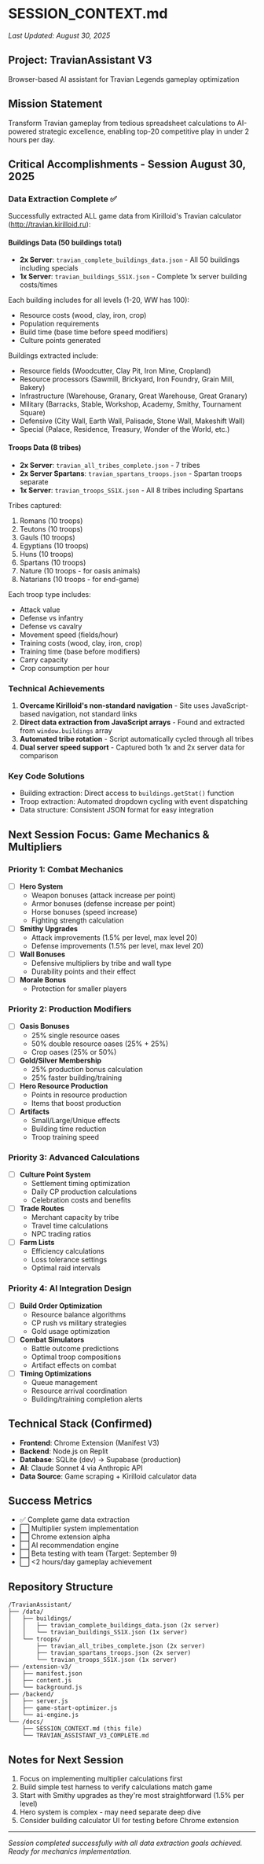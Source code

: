 # SESSION_CONTEXT.md
*Last Updated: August 30, 2025*

## Project: TravianAssistant V3
Browser-based AI assistant for Travian Legends gameplay optimization

## Mission Statement
Transform Travian gameplay from tedious spreadsheet calculations to AI-powered strategic excellence, enabling top-20 competitive play in under 2 hours per day.

## Critical Accomplishments - Session August 30, 2025

### Data Extraction Complete ✅
Successfully extracted ALL game data from Kirilloid's Travian calculator (http://travian.kirilloid.ru):

#### Buildings Data (50 buildings total)
- **2x Server**: `travian_complete_buildings_data.json` - All 50 buildings including specials
- **1x Server**: `travian_buildings_SS1X.json` - Complete 1x server building costs/times

Each building includes for all levels (1-20, WW has 100):
- Resource costs (wood, clay, iron, crop)
- Population requirements  
- Build time (base time before speed modifiers)
- Culture points generated

Buildings extracted include:
- Resource fields (Woodcutter, Clay Pit, Iron Mine, Cropland)
- Resource processors (Sawmill, Brickyard, Iron Foundry, Grain Mill, Bakery)
- Infrastructure (Warehouse, Granary, Great Warehouse, Great Granary)
- Military (Barracks, Stable, Workshop, Academy, Smithy, Tournament Square)
- Defensive (City Wall, Earth Wall, Palisade, Stone Wall, Makeshift Wall)
- Special (Palace, Residence, Treasury, Wonder of the World, etc.)

#### Troops Data (8 tribes)
- **2x Server**: `travian_all_tribes_complete.json` - 7 tribes
- **2x Server Spartans**: `travian_spartans_troops.json` - Spartan troops separate
- **1x Server**: `travian_troops_SS1X.json` - All 8 tribes including Spartans

Tribes captured:
1. Romans (10 troops)
2. Teutons (10 troops)  
3. Gauls (10 troops)
4. Egyptians (10 troops)
5. Huns (10 troops)
6. Spartans (10 troops)
7. Nature (10 troops - for oasis animals)
8. Natarians (10 troops - for end-game)

Each troop type includes:
- Attack value
- Defense vs infantry
- Defense vs cavalry
- Movement speed (fields/hour)
- Training costs (wood, clay, iron, crop)
- Training time (base before modifiers)
- Carry capacity
- Crop consumption per hour

### Technical Achievements
1. **Overcame Kirilloid's non-standard navigation** - Site uses JavaScript-based navigation, not standard links
2. **Direct data extraction from JavaScript arrays** - Found and extracted from `window.buildings` array
3. **Automated tribe rotation** - Script automatically cycled through all tribes
4. **Dual server speed support** - Captured both 1x and 2x server data for comparison

### Key Code Solutions
- Building extraction: Direct access to `buildings.getStat()` function
- Troop extraction: Automated dropdown cycling with event dispatching
- Data structure: Consistent JSON format for easy integration

## Next Session Focus: Game Mechanics & Multipliers

### Priority 1: Combat Mechanics
- [ ] **Hero System**
  - Weapon bonuses (attack increase per point)
  - Armor bonuses (defense increase per point)
  - Horse bonuses (speed increase)
  - Fighting strength calculation
- [ ] **Smithy Upgrades**
  - Attack improvements (1.5% per level, max level 20)
  - Defense improvements (1.5% per level, max level 20)
- [ ] **Wall Bonuses**
  - Defensive multipliers by tribe and wall type
  - Durability points and their effect
- [ ] **Morale Bonus**
  - Protection for smaller players

### Priority 2: Production Modifiers
- [ ] **Oasis Bonuses**
  - 25% single resource oases
  - 50% double resource oases (25% + 25%)
  - Crop oases (25% or 50%)
- [ ] **Gold/Silver Membership**
  - 25% production bonus calculation
  - 25% faster building/training
- [ ] **Hero Resource Production**
  - Points in resource production
  - Items that boost production
- [ ] **Artifacts**
  - Small/Large/Unique effects
  - Building time reduction
  - Troop training speed

### Priority 3: Advanced Calculations
- [ ] **Culture Point System**
  - Settlement timing optimization
  - Daily CP production calculations
  - Celebration costs and benefits
- [ ] **Trade Routes**
  - Merchant capacity by tribe
  - Travel time calculations
  - NPC trading ratios
- [ ] **Farm Lists**
  - Efficiency calculations
  - Loss tolerance settings
  - Optimal raid intervals

### Priority 4: AI Integration Design
- [ ] **Build Order Optimization**
  - Resource balance algorithms
  - CP rush vs military strategies
  - Gold usage optimization
- [ ] **Combat Simulators**
  - Battle outcome predictions
  - Optimal troop compositions
  - Artifact effects on combat
- [ ] **Timing Optimizations**
  - Queue management
  - Resource arrival coordination
  - Building/training completion alerts

## Technical Stack (Confirmed)
- **Frontend**: Chrome Extension (Manifest V3)
- **Backend**: Node.js on Replit
- **Database**: SQLite (dev) → Supabase (production)
- **AI**: Claude Sonnet 4 via Anthropic API
- **Data Source**: Game scraping + Kirilloid calculator data

## Success Metrics
- ✅ Complete game data extraction
- ⬜ Multiplier system implementation
- ⬜ Chrome extension alpha
- ⬜ AI recommendation engine
- ⬜ Beta testing with team (Target: September 9)
- ⬜ <2 hours/day gameplay achievement

## Repository Structure
```
/TravianAssistant/
├── /data/
│   ├── buildings/
│   │   ├── travian_complete_buildings_data.json (2x server)
│   │   └── travian_buildings_SS1X.json (1x server)
│   └── troops/
│       ├── travian_all_tribes_complete.json (2x server)
│       ├── travian_spartans_troops.json (2x server)
│       └── travian_troops_SS1X.json (1x server)
├── /extension-v3/
│   ├── manifest.json
│   ├── content.js
│   └── background.js
├── /backend/
│   ├── server.js
│   ├── game-start-optimizer.js
│   └── ai-engine.js
└── /docs/
    ├── SESSION_CONTEXT.md (this file)
    └── TRAVIAN_ASSISTANT_V3_COMPLETE.md
```

## Notes for Next Session
1. Focus on implementing multiplier calculations first
2. Build simple test harness to verify calculations match game
3. Start with Smithy upgrades as they're most straightforward (1.5% per level)
4. Hero system is complex - may need separate deep dive
5. Consider building calculator UI for testing before Chrome extension

---
*Session completed successfully with all data extraction goals achieved. Ready for mechanics implementation.*